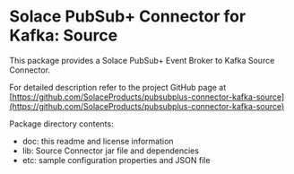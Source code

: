 # Solace PubSub+ Connector for Kafka: Source

This package provides a Solace PubSub+ Event Broker to Kafka Source Connector. 

For detailed description refer to the project GitHub page at [https://github.com/SolaceProducts/pubsubplus-connector-kafka-source](https://github.com/SolaceProducts/pubsubplus-connector-kafka-source)

Package directory contents:

- doc: this readme and license information
- lib: Source Connector jar file and dependencies
- etc: sample configuration properties and JSON file 
